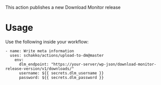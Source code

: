 This action publishes a new Download Monitor release

# Usage
Use the following inside your workflow:

    - name: Write meta information
      uses: schakko/actions/upload-to-dm@master
	    env:
		  dlm_endpoint: "https://your-server/wp-json/download-monitor-release-version/v1/downloads/"
		  username: ${{ secrets.dlm_username }}
		  password: ${{ secrets.dlm_password }}
		  
